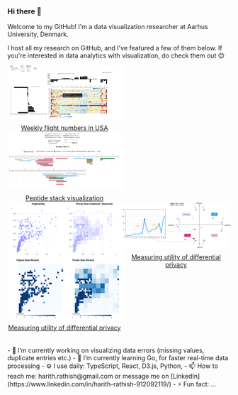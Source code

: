 ### Hi there 👋

Welcome to my GitHub! I'm a data visualization researcher at Aarhus University, Denmark.

I host all my research on GitHub, and I've featured a few of them below. If you're interested in data analytics with visualization, do check them out 😊

<style type="text/css" rel="stylesheet">
    .vis-img {
        display: flex;
        flex-direction: column;
        text-align: center;
        align-items: center;
    }
    .vis-img img {
        width: 300px;
    }
    .vis-img span {
        margin-top: 10px;
    }
    .vis-showcase {
        display: grid;
        grid-template-columns: auto auto;
    }

</style>
<div class="vis-showcase">
<a href="https://github.com/harith1996/data-viz-au-2021" target="blank">
<div class="vis-img ">
<img src="flight_vis.png" alt="drawing" width="300"/> 
<span> Weekly flight numbers in USA </span>
</div>
</a>
<br>

<a href="https://github.com/harith1996/peptide_bioactive_viz" target="blank">
<div class="vis-img ">
<img src="peptide_stack.png" alt="drawing" width="300"/>
<span> Peptide stack visualization </span>
</div>
</a>
<br>
<a href="https://github.com/harith1996/dp-utility-scagnostics" target="blank">
<div class="vis-img">
<img src="dp_utility_scag.png" alt="drawing" width="300"/>
<span> Measuring utility of differential privacy</span>
</div>
</a>

<a href="https://github.com/harith1996/lane-plot" target="blank">
<div class="vis-img">
<img src="lane_plot.png" alt="drawing" width="300"/>
<span> Measuring utility of differential privacy</span>
</div>
</a>
</div>

<br>
<br>
-   🔭 I’m currently working on visualizing data errors (missing values, duplicate entries etc.)
-   🌱 I’m currently learning Go, for faster real-time data processing
-   ⚙️ I use daily: TypeScript, React, D3.js, Python,
-   📫 How to reach me: harith.rathish@gmail.com or message me on [LinkedIn](https://www.linkedin.com/in/harith-rathish-912092119/)
-   ⚡ Fun fact: ...
